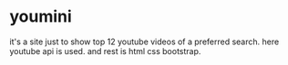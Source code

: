 # youmini
it's a site just to show top 12 youtube videos of a preferred search.
here youtube api is used. and rest is html css bootstrap.
